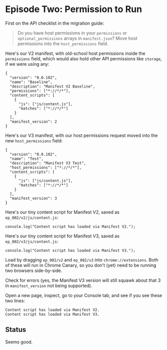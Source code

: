 # Episode Two: Permission to Run

First on the API checklist in the migration guide:

> Do you have host permissions in your `permissions` or `optional_permissions` arrays in `manifest.json`? Move host permissions into the `host_permissions` field.

Here's our V2 manifest, with old-school host permissions inside the `permissions` field, which would also hold other API permissions like `storage`, if we were using any:

````
{
  "version": "0.0.102",
  "name": "Baseline",
  "description": "Manifest V2 Baseline",
  "permissions": ["*://*/*"],
  "content_scripts": [
    {
      "js": ["js/content.js"],
      "matches": ["*://*/*"]
    }
  ],
  "manifest_version": 2
}
````

Here's our V3 manifest, with our host permissions request moved into the new `host_permissions` field:

````
{
  "version": "0.0.102",
  "name": "Test",
  "description": "Manifest V3 Test",
  "host_permissions": ["*://*/*"],
  "content_scripts": [
    {
      "js": ["js/content.js"],
      "matches": ["*://*/*"]
    }
  ],
  "manifest_version": 3
}
````

Here's our tiny content script for Manifest V2, saved as `ep_002/v2/js/content.js`:

````
console.log("Content script has loaded via Manifest V2.");
````

Here's our tiny content script for Manifest V3, saved as `ep_002/v3/js/content.js`:

````
console.log("Content script has loaded via Manifest V3.");
````

Load by dragging `ep_002/v2` and `ep_002/v3` into `chrome://extensions`.  Both of these will run in Chrome Canary, so you don't (yet) need to be running two browsers side-by-side. 

Check for errors (yes, the Manifest V3 version will still squawk about that 3 in `manifest_version` not being supported).

Open a new page, inspect, go to your Console tab, and see if you see these two lines:

````
Content script has loaded via Manifest V2.
Content script has loaded via Manifest V3.
````

## Status

Seems good.  


